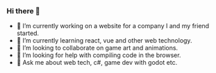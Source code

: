 ### Hi there 👋
- 🔭 I’m currently working on a website for a company I and my friend started.
- 🌱 I’m currently learning react, vue and other web technology.
- 👯 I’m looking to collaborate on game art and animations.
- 🤔 I’m looking for help with compiling code in the browser.
- 💬 Ask me about web tech, c#, game dev with godot etc.

<!--
**Innovativenut/innovativenut** is a ✨ _special_ ✨ repository because its `README.md` (this file) appears on your GitHub profile.

Here are some ideas to get you started:

- 📫 How to reach me: ...
- 😄 Pronouns: ...
- ⚡ Fun fact: ...
-->
